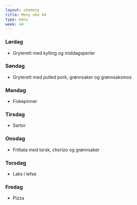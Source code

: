 ```yaml
---
layout: ukemeny
title: Meny uke 44
type: menu
week: 44
---
```


### Lørdag

- Gryterett med kylling og middagsperler

### Søndag

- Gryterett med pulled pork, grønnsaker og grønnsaksmos

### Mandag

- Fiskepinner

### Tirsdag

- Sartor

### Onsdag

- Frittata med torsk, chorizo og grønnsaker

### Torsdag

- Laks i lefse

### Fredag

- Pizza
